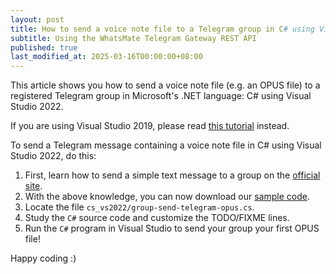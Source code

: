 ```yaml
---
layout: post
title: How to send a voice note file to a Telegram group in C# using Visual Studio 2022
subtitle: Using the WhatsMate Telegram Gateway REST API
published: true
last_modified_at: 2025-03-16T00:00:00+08:00
---
```


This article shows you how to send a voice note file (e.g. an OPUS file) to a registered Telegram group in Microsoft's .NET language: C# using Visual Studio 2022.

If you are using Visual Studio 2019, please read [this tutorial](/2022-06-29-send-telegram-group-voice-note-c-sharp-dot-net/) instead.

To send a Telegram message containing a voice note file in C# using Visual Studio 2022, do this:

1. First, learn how to send a simple text message to a group on the [official site](https://www.whatsmate.net/telegram-group-message-api.html). 
2. With the above knowledge, you can now download our [sample code](https://github.com/whatsmate/telegram-demos/archive/master.zip).
3. Locate the file `cs_vs2022/group-send-telegram-opus.cs`.  <script src="https://gist.github.com/whatsmate/f8736601e65fde8a6da62597a9633dd0.js"></script>
4. Study the `C#` source code and customize the TODO/FIXME lines.
5. Run the `C#` program in Visual Studio to send your group your first OPUS file!


Happy coding :) 


<br>

